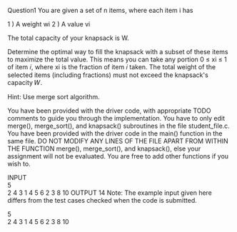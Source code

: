 Question1
You are given a set of n items, where each item i has 

1 ) A weight wi
2 ) A value vi

The total capacity of your knapsack is W.

Determine the optimal way to fill the knapsack with a subset of these items to maximize the total value. This means you can take any portion 0 ≤ xi ≤ 1 of item 𝑖, where xi is the fraction of item 𝑖 taken. The total weight of the selected items (including fractions) must not exceed the knapsack's capacity 𝑊.

Hint: Use merge sort algorithm.

You have been provided with the driver code, with appropriate TODO comments to guide you through the implementation. You have to only edit merge(), merge_sort(), and knapsack() subroutines in the file student_file.c. You have been provided with the driver code in the main() function in the same file. DO NOT MODIFY ANY LINES OF THE FILE APART FROM WITHIN THE FUNCTION merge(),  merge_sort(), and knapsack(), else your assignment will not be evaluated.  You are free to add other functions if you wish to.

INPUT      
5             
2 4
3 1
4 5
6 2
3 8
10 
 OUTPUT 
 14
Note: The example input given here differs from the test cases checked when the code is submitted. 


5             
2 4
3 1
4 5
6 2
3 8
10 